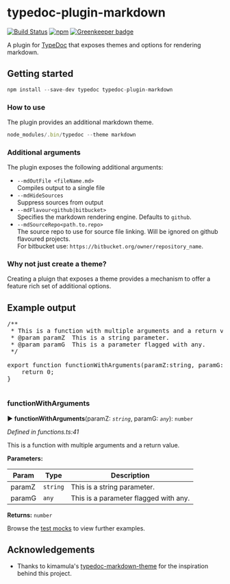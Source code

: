 # typedoc-plugin-markdown

[![Build Status](https://travis-ci.org/tgreyuk/typedoc-plugin-markdown.svg?branch=master)](https://travis-ci.org/tgreyuk/typedoc-plugin-markdown)
[![npm](https://img.shields.io/npm/v/typedoc-plugin-markdown.svg)](https://www.npmjs.com/package/typedoc-plugin-markdown)
[![Greenkeeper badge](https://badges.greenkeeper.io/tgreyuk/typedoc-plugin-markdown.svg)](https://greenkeeper.io/)

A plugin for [TypeDoc](https://github.com/TypeStrong/typedoc) that exposes themes and options for rendering markdown.

## Getting started

```javascript
npm install --save-dev typedoc typedoc-plugin-markdown
```

### How to use

The plugin provides an additional markdown theme.

```javascript
node_modules/.bin/typedoc --theme markdown
```

### Additional arguments

The plugin exposes the following additional arguments:

* `--mdOutFile <fileName.md>`<br />
Compiles output to a single file
* `--mdHideSources`<br />
Suppress sources from output 
* `--mdFlavour<github|bitbucket>`<br />
Specifies the markdown rendering engine.  Defaults to `github`.
* `--mdSourceRepo<path.to.repo>`<br />
The source repo to use for source file linking. Will be ignored on github flavoured projects.<br />
For bitbucket use: `https://bitbucket.org/owner/repository_name`.<br />

### Why not just create a theme?

Creating a pluign that exposes a theme provides a mechanism to offer a feature rich set of additional options.

## Example output

<pre>
/**
 * This is a function with multiple arguments and a return value.
 * @param paramZ  This is a string parameter.
 * @param paramG  This is a parameter flagged with any.
 */

export function functionWithArguments(paramZ:string, paramG:any):number {
    return 0;
}
 </pre>

 ###  functionWithArguments

► **functionWithArguments**(paramZ: *`string`*, paramG: *`any`*): `number`

*Defined in functions.ts:41*

This is a function with multiple arguments and a return value.

**Parameters:**

| Param  | Type                | Description  |
| ------ | ------------------- | ------------ |
| paramZ | `string` | This is a string parameter. |
| paramG | `any` | This is a parameter flagged with any.|

**Returns:** `number`

Browse the <a href="https://github.com/tgreyuk/typedoc-plugin-markdown/tree/master/tests/mocks/default">test mocks</a> to view further examples. 

## Acknowledgements

* Thanks to kimamula's [typedoc-markdown-theme](https://github.com/kimamula/typedoc-markdown-theme) for the inspiration behind this project.
